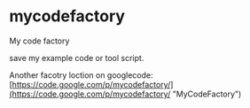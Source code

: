 mycodefactory
=============

My code factory

save my example code or tool script.

Another facotry loction on googlecode:[https://code.google.com/p/mycodefactory/](https://code.google.com/p/mycodefactory/ "MyCodeFactory")

